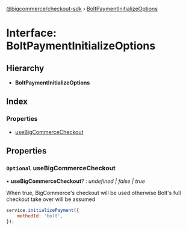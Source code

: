 [@bigcommerce/checkout-sdk](../README.md) › [BoltPaymentInitializeOptions](boltpaymentinitializeoptions.md)

# Interface: BoltPaymentInitializeOptions

## Hierarchy

* **BoltPaymentInitializeOptions**

## Index

### Properties

* [useBigCommerceCheckout](boltpaymentinitializeoptions.md#optional-usebigcommercecheckout)

## Properties

### `Optional` useBigCommerceCheckout

• **useBigCommerceCheckout**? : *undefined | false | true*

When true, BigCommerce's checkout will be used
otherwise Bolt's full checkout take over will be assumed

```js
service.initializePayment({
    methodId: 'bolt',
});
```
